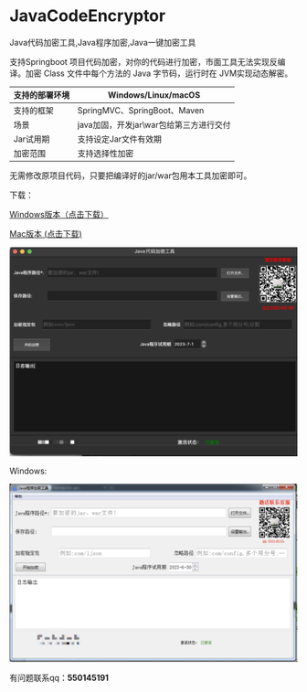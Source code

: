 # JavaCodeEncryptor
Java代码加密工具,Java程序加密,Java一键加密工具



 支持Springboot 项目代码加密，对你的代码进行加密，市面工具无法实现反编译。加密 Class 文件中每个方法的 Java 字节码，运行时在 JVM实现动态解密。



| 支持的部署环境 | Windows/Linux/macOS                     |
| -------------- | --------------------------------------- |
| 支持的框架     | SpringMVC、SpringBoot、Maven            |
| 场景           | java加固，开发jar\war包给第三方进行交付 |
| Jar试用期      | 支持设定Jar文件有效期                   |
| 加密范围       | 支持选择性加密                          |



  无需修改原项目代码，只要把编译好的jar/war包用本工具加密即可。



下载：

 [Windows版本（点击下载）](https://www.1json.com/res/encryJarTool-0617.zip)



  [Mac版本  (点击下载)](https://www.1json.com/res/encryptTool_mac.dmg)



![mac](./mac.png)



Windows:

![win](./win.jpg)

有问题联系qq：**550145191**
